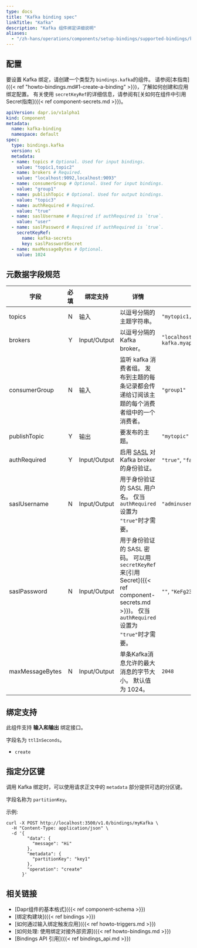 ```yaml
---
type: docs
title: "Kafka binding spec"
linkTitle: "Kafka"
description: "Kafka 组件绑定详细说明"
aliases:
  - "/zh-hans/operations/components/setup-bindings/supported-bindings/kafka/"
---
```


## 配置

要设置 Kafka 绑定，请创建一个类型为 `bindings.kafka`的组件。 请参阅[本指南]({{< ref "howto-bindings.md#1-create-a-binding" >}})，了解如何创建和应用绑定配置。 有关使用 `secretKeyRef`的详细信息，请参阅有[关如何在组件中引用Secret指南]({{< ref component-secrets.md >}})。

```yaml
apiVersion: dapr.io/v1alpha1
kind: Component
metadata:
  name: kafka-binding
  namespace: default
spec:
  type: bindings.kafka
  version: v1
  metadata:
  - name: topics # Optional. Used for input bindings.
    value: "topic1,topic2"
  - name: brokers # Required.
    value: "localhost:9092,localhost:9093"
  - name: consumerGroup # Optional. Used for input bindings.
    value: "group1"
  - name: publishTopic # Optional. Used for output bindings.
    value: "topic3"
  - name: authRequired # Required.
    value: "true"
  - name: saslUsername # Required if authRequired is `true`.
    value: "user"
  - name: saslPassword # Required if authRequired is `true`.
    secretKeyRef:
      name: kafka-secrets
      key: saslPasswordSecret
  - name: maxMessageBytes # Optional.
    value: 1024
```

## 元数据字段规范

| 字段              | 必填 | 绑定支持         | 详情                                                                                                                    | 示例                                                         |
| --------------- |:--:| ------------ | --------------------------------------------------------------------------------------------------------------------- | ---------------------------------------------------------- |
| topics          | N  | 输入           | 以逗号分隔的主题字符串。                                                                                                          | `"mytopic1,topic2"`                                        |
| brokers         | Y  | Input/Output | 以逗号分隔的 Kafka broker。                                                                                                  | `"localhost:9092,dapr-kafka.myapp.svc.cluster.local:9093"` |
| consumerGroup   | N  | 输入           | 监听 kafka 消费者组。 发布到主题的每条记录都会传递给订阅该主题的每个消费者组中的一个消费者。                                                                    | `"group1"`                                                 |
| publishTopic    | Y  | 输出           | 要发布的主题。                                                                                                               | `"mytopic"`                                                |
| authRequired    | Y  | Input/Output | 启用 [SASL](https://en.wikipedia.org/wiki/Simple_Authentication_and_Security_Layer) 对 Kafka broker 的身份验证。               | `"true"`, `"false"`                                        |
| saslUsername    | N  | Input/Output | 用于身份验证的 SASL 用户名。 仅当 `authRequired` 设置为 `"true"`时才需要。                                                                 | `"adminuser"`                                              |
| saslPassword    | N  | Input/Output | 用于身份验证的 SASL 密码。 可以用`secretKeyRef`来[引用 Secret]({{< ref component-secrets.md >}})。 仅当 `authRequired` 设置为 `"true"`时才需要。 | `""`, `"KeFg23!"`                                          |
| maxMessageBytes | N  | Input/Output | 单条Kafka消息允许的最大消息的字节大小。 默认值为 1024。                                                                                     | `2048`                                                     |

## 绑定支持

此组件支持 **输入和输出** 绑定接口。

字段名为 `ttlInSeconds`。

- `create`

## 指定分区键

调用 Kafka 绑定时，可以使用请求正文中的 `metadata` 部分提供可选的分区键。

字段名称为 `partitionKey`。

示例:

```shell
curl -X POST http://localhost:3500/v1.0/bindings/myKafka \
  -H "Content-Type: application/json" \
  -d '{
        "data": {
          "message": "Hi"
        },
        "metadata": {
          "partitionKey": "key1"
        },
        "operation": "create"
      }'
```

## 相关链接

- [Dapr组件的基本格式]({{< ref component-schema >}})
- [绑定构建块]({{< ref bindings >}})
- [如何通过输入绑定触发应用]({{< ref howto-triggers.md >}})
- [如何处理: 使用绑定对接外部资源]({{< ref howto-bindings.md >}})
- [Bindings API 引用]({{< ref bindings_api.md >}})
